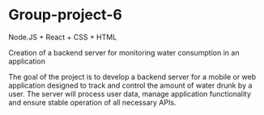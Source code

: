# Group-project-6
Node.JS + React + CSS + HTML


Creation of a backend server for monitoring water consumption in an application

The goal of the project is to develop a backend server for a mobile or web application designed to track and control the amount of water drunk by a user. The server will process user data, manage application functionality and ensure stable operation of all necessary APIs.
